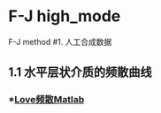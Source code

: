 # F-J high_mode
F-J method
#1. 人工合成数据
##	1.1 水平层状介质的频散曲线
###	*[Love频散Matlab](https://github.com/Hao-Yuanxin/F_J_high_mode/blob/master/synthetic_data/dispersion_curves/Love_dispersion.m)
